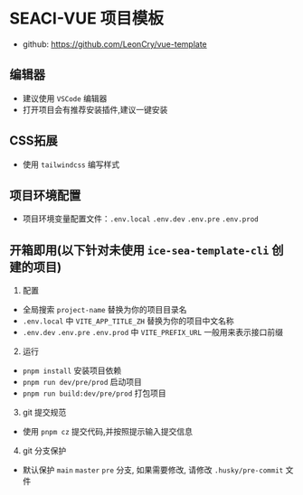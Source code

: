 # SEACI-VUE 项目模板

- github: https://github.com/LeonCry/vue-template

## 编辑器

- 建议使用 `VSCode` 编辑器
- 打开项目会有推荐安装插件,建议一键安装

## CSS拓展

- 使用 `tailwindcss` 编写样式

## 项目环境配置

- 项目环境变量配置文件：`.env.local` `.env.dev` `.env.pre` `.env.prod`

## 开箱即用(以下针对未使用 `ice-sea-template-cli` 创建的项目)

1. 配置

- 全局搜索 `project-name` 替换为你的项目目录名
- `.env.local` 中 `VITE_APP_TITLE_ZH` 替换为你的项目中文名称
- `.env.dev` `.env.pre` `.env.prod` 中 `VITE_PREFIX_URL` 一般用来表示接口前缀

2. 运行

- `pnpm install` 安装项目依赖
- `pnpm run dev/pre/prod` 启动项目
- `pnpm run build:dev/pre/prod` 打包项目

3. git 提交规范

- 使用 `pnpm cz` 提交代码,并按照提示输入提交信息

4. git 分支保护

- 默认保护 `main` `master` `pre` 分支, 如果需要修改, 请修改 `.husky/pre-commit` 文件
